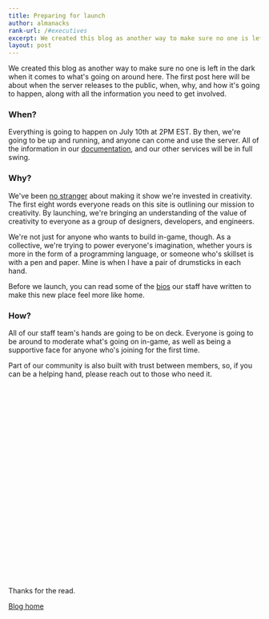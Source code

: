 ```yaml
---
title: Preparing for launch
author: almanacks
rank-url: /#executives
excerpt: We created this blog as another way to make sure no one is left in the dark when it comes to what's going on around here. The first post here will be about when the server releases to the public, when, why, and how it's going to happen, along with all the information you need to get involved.
layout: post
---
```


We created this blog as another way to make sure no one is left in the dark when it comes to what's going on around here. The first post here will be about when the server releases to the public, when, why, and how it's going to happen, along with all the information you need to get involved.

### When?
Everything is going to happen on July 10th at 2PM EST. By then, we're going to be up and running, and anyone can come and use the server. All of the information in our [documentation](https://novelmc.net/docs/), and our other services will be in full swing.

### Why?
We've been [no stranger](https://novelmc.net/about/) about making it show we're invested in creativity. The first eight words everyone reads on this site is outlining our mission to creativity. By launching, we're bringing an understanding of the value of creativity to everyone as a group of designers, developers, and engineers.

We're not just for anyone who wants to build in-game, though. As a collective, we're trying to power everyone's imagination, whether yours is more in the form of a programming language, or someone who's skillset is with a pen and paper. Mine is when I have a pair of drumsticks in each hand.

Before we launch, you can read some of the [bios](https://novelmc.net/team/) our staff have written to make this new place feel more like home.

### How?
All of our staff team's hands are going to be on deck. Everyone is going to be around to moderate what's going on in-game, as well as being a supportive face for anyone who's joining for the first time.

Part of our community is also built with trust between members, so, if you can be a helping hand, please reach out to those who need it.

<section class="usa-hero" style="background-image: url('https://novelmc.net/assets/img/hero/h9qmclx8Hg.png'); margin-top: 5rem; margin-bottom: 6rem; position: relative; width: 100vw; left: calc(-50vw + 50%); height: 15rem;">
</section>

Thanks for the read.

<a class="usa-button usa-button" href="../blog">Blog home</a>

